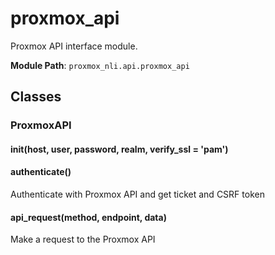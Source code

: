 # proxmox_api

Proxmox API interface module.

**Module Path**: `proxmox_nli.api.proxmox_api`

## Classes

### ProxmoxAPI

#### __init__(host, user, password, realm, verify_ssl = 'pam')

#### authenticate()

Authenticate with Proxmox API and get ticket and CSRF token

#### api_request(method, endpoint, data)

Make a request to the Proxmox API

